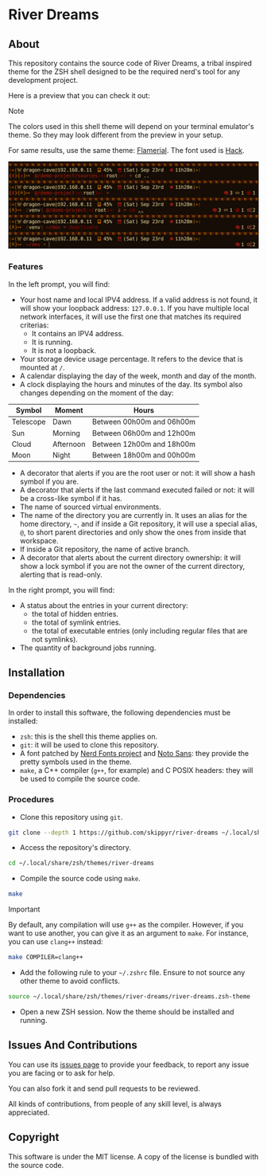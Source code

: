 # River Dreams
## About
This repository contains the source code of River Dreams, a tribal inspired theme for the ZSH shell designed to be the required nerd's tool for any development project.

Here is a preview that you can check it out:

> [!NOTE]
> The colors used in this shell theme will depend on your terminal emulator's theme. So they may look different from the preview in your setup.
>
> For same results, use the same theme: [Flamerial](https://github.com/skippyr/flamerial). The font used is [Hack](https://github.com/source-foundry/Hack).

![](assets/preview.png)

### Features

In the left prompt, you will find:

- Your host name and local IPV4 address. If a valid address is not found, it will show your loopback address: `127.0.0.1`. If you have multiple local network interfaces, it will use the first one that matches its required criterias:
    - It contains an IPV4 address.
    - It is running.
    - It is not a loopback.
- Your storage device usage percentage. It refers to the device that is mounted at `/`.
- A calendar displaying the day of the week, month and day of the month.
- A clock displaying the hours and minutes of the day. Its symbol also changes depending on the moment of the day:

| Symbol    | Moment    | Hours                     |
| --------- | --------- | ------------------------- |
| Telescope | Dawn      | Between 00h00m and 06h00m |
| Sun       | Morning   | Between 06h00m and 12h00m |
| Cloud     | Afternoon | Between 12h00m and 18h00m |
| Moon      | Night     | Between 18h00m and 00h00m |

- A decorator that alerts if you are the root user or not: it will show a hash symbol if you are.
- A decorator that alerts if the last command executed failed or not: it will be a cross-like symbol if it has.
- The name of sourced virtual environments.
- The name of the directory you are currently in. It uses an alias for the home directory, `~`, and if inside a Git repository, it will use a special alias, `@`, to short parent directories and only show the ones from inside that workspace.
- If inside a Git repository, the name of active branch.
- A decorator that alerts about the current directory ownership: it will show a lock symbol if you are not the owner of the current directory, alerting that is read-only.

In the right prompt, you will find:

- A status about the entries in your current directory:
    - the total of hidden entries.
    - the total of symlink entries.
    - the total of executable entries (only including regular files that are not symlinks).
- The quantity of background jobs running.

## Installation
### Dependencies
In order to install this software, the following dependencies must be installed:

- `zsh`: this is the shell this theme applies on.
- `git`: it will be used to clone this repository.
- A font patched by [Nerd Fonts project](https://www.nerdfonts.com/font-downloads) and [Noto Sans](https://fonts.google.com/noto/specimen/Noto+Sans): they provide the pretty symbols used in the theme.
- `make`, a C++ compiler (`g++`, for example) and C POSIX headers: they will be used to compile the source code.

### Procedures
- Clone this repository using `git`.

```bash
git clone --depth 1 https://github.com/skippyr/river-dreams ~/.local/share/zsh/themes/river-dreams
```

- Access the repository's directory.

```bash
cd ~/.local/share/zsh/themes/river-dreams
```

- Compile the source code using `make`.

```bash
make
```

> [!IMPORTANT]
> By default, any compilation will use `g++` as the compiler. However, if you want to use another, you can give it as an argument to `make`. For instance, you can use `clang++` instead:

```bash
make COMPILER=clang++
```

- Add the following rule to your `~/.zshrc` file. Ensure to not source any other theme to avoid conflicts.

```bash
source ~/.local/share/zsh/themes/river-dreams/river-dreams.zsh-theme
```

- Open a new ZSH session. Now the theme should be installed and running.

## Issues And Contributions
You can use its [issues page](https://github.com/skippyr/river-dreams/issues) to provide your feedback, to report any issue you are facing or to ask for help.

You can also fork it and send pull requests to be reviewed.

All kinds of contributions, from people of any skill level, is always appreciated.

## Copyright
This software is under the MIT license. A copy of the license is bundled with the source code.
